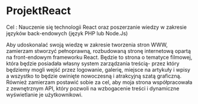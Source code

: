 # ProjektReact


Cel : Nauczenie się technologii React oraz poszerzanie wiedzy w zakresie języków back-endowych (język PHP lub Node.Js)

Aby udoskonalać swoją wiedzę w zakresie tworzenia stron WWW, zamierzam stworzyć pełnoprawną, rozbudowaną stronę internetową opartą na front-endowym frameworku React. Będzie to strona o tematyce filmowej, która będzie posiadała własny system zarządzania treścią- przez który będziemy mogli wejść przez logowanie, galerię, miejsce na artykuły i wpisy a wszystko to będzie owinięte nowoczesną i atrakcyjną szatą graficzną. Również zamierzam postawić sobie za cel, aby moja strona współpracowała z zewnętrznym API, który pozwoli na wzbogacenie treści i dynamiczne wyświetlanie je użytkownikowi.
